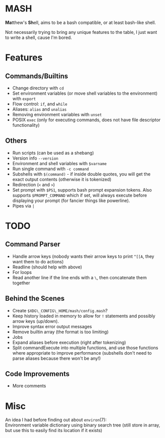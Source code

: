 # MASH
**Ma**tthew's **Sh**ell, aims to be a bash compatible, or at least bash-like shell.

Not necessarily trying to bring any unique features to the table, I just want to write a shell, cause I'm bored.

# Features

## Commands/Builtins
- Change directory with `cd`
- Set environment variables (or move shell variables to the environment) with `export`
- Flow control: `if`, and `while`
- Aliases: `alias` and `unalias`
- Removing environment variables with `unset`
- POSIX `exec` (only for executing commands, does not have file descriptor functionality)

## Others
- Run scripts (can be used as a shebang)
- Version info `--version`
- Environment and shell variables with `$varname`
- Run single command with `-c command`
- Subshells with `$(command)` - if inside double quotes, you will get the exact output contents (otherwise it is tokenized)
- Redirection (`<` and `>`)
- Set prompt with `$PS1`, supports bash prompt expansion tokens. Also supports `$PROMPT_COMMAND` which if set, will always execute before displaying your prompt (for fancier things like powerline).
- Pipes via `|`

# TODO

## Command Parser

- Handle arrow keys (nobody wants their arrow keys to print `^[[A`, they want them to do actions)
- Readline (should help with above)
- For loops
- Read another line if the line ends with a `\`, then concatenate them together

## Behind the Scenes

- Create `$XDG\_CONFIG\_HOME/mash/config.mash`?
- Keep history loaded in memory to allow for `!` statements and possibly arrow keys (up/down).
- Improve syntax error output messages
- Remove builtin array (the format is too limiting)
- Jobs
- Expand aliases before execution (right after tokenizing)
- Split commandExecute into multiple functions, and use those functions where appropriate to improve performance (subshells don't need to parse aliases because there won't be any!)

## Code Improvements

- More comments

# Misc
An idea I had before finding out about `environ`(7):  
Environment variable dictionary using binary search tree (still store in array, but use this to easily find its location if it exists)
